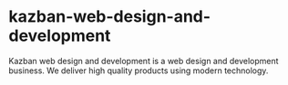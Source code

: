 # kazban-web-design-and-development
Kazban web design and development is a web design and development business.
We deliver high quality products using modern technology.

